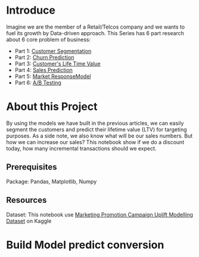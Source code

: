 # Introduce
Imagine we are the member of a Retail/Telcos company and we wants to fuel its growth by Data-driven approach. This Series has 6 part research about 6 core problem of business:
- Part 1: [Customer Segmentation](https://github.com/ToanToan110/CustomerSegmentation)
- Part 2: [Churn Prediction](https://github.com/ToanToan110/ChurnPrediction)
- Part 3: [Customer's Life Time Value](https://github.com/ToanToan110/CustomerLifeTimeValue)
- Part 4: [Sales Prediction](https://github.com/ToanToan110/SalesPrediction)
- Part 5: [Market ResponseModel](https://github.com/ToanToan110/MarketResponseModel)
- Part 6: [A/B Testing](https://github.com/ToanToan110/A-B-Testing)

# About this Project
By using the models we have built in the previous articles, we can easily segment the customers and predict their lifetime value (LTV) for targeting purposes. As a side note, we also know what will be our sales numbers. But how we can increase our sales? This notebook show if we do a discount today, how many incremental transactions should we expect.

## Prerequisites
Package: Pandas, Matplotlib, Numpy


## Resources 
Dataset: This notebook use [Marketing Promotion Campaign Uplift Modelling Dataset](https://www.kaggle.com/datasets/davinwijaya/customer-retention) on Kaggle

# Build Model predict conversion

